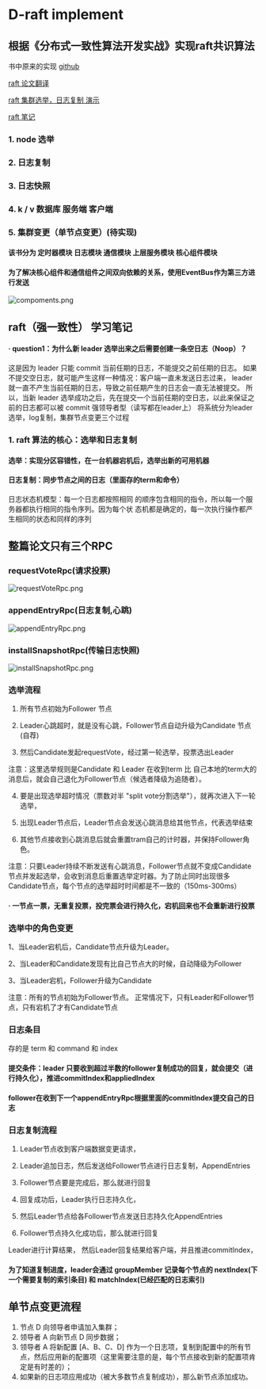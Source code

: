# D-raft implement
## 根据《分布式一致性算法开发实战》实现raft共识算法
书中原来的实现 [github](https://github.com/xnnyygn/xraft)

[raft 论文翻译](https://github.com/maemual/raft-zh_cn)

[raft 集群选举，日志复制 演示](https://raft.github.io/raftscope/index.html)

[raft 笔记](https://zhuanlan.zhihu.com/p/588995169)
 ### 1. node 选举
 ### 2. 日志复制
 ### 3. 日志快照
 ### 4. k / v 数据库 服务端 客户端
 ### 5. 集群变更（单节点变更）(待实现)
#### 该书分为 定时器模块 日志模块 通信模块 上层服务模块 核心组件模块

#### 为了解决核心组件和通信组件之间双向依赖的关系，使用EventBus作为第三方进行发送
![compoments.png](photos%2Fcompoments.png)
## raft（强一致性） 学习笔记
#### · question1：为什么新 leader 选举出来之后需要创建一条空日志（Noop）？

这是因为 leader 只能 commit 当前任期的日志，不能提交之前任期的日志。 如果不提交空日志，就可能产生这样一种情况：客户端一直未发送日志过来， leader 就一直不产生当前任期的日志，导致之前任期产生的日志会一直无法被提交。 所以，当新 leader 选举成功之后，先在提交一个当前任期的空日志，以此来保证之前的日志都可以被 commit
强领导者型（读写都在leader上）
将系统分为leader选举，log复制，集群节点变更三个过程
### 1. raft 算法的核心：选举和日志复制
#### 选举：实现分区容错性，在一台机器宕机后，选举出新的可用机器
#### 日志复制：同步节点之间的日志（里面存的term和命令）
日志状态机模型：每一个日志都按照相同
的顺序包含相同的指令，所以每一个服务器都执行相同的指令序列。因为每个状
态机都是确定的，每一次执行操作都产生相同的状态和同样的序列
## 整篇论文只有三个RPC
### requestVoteRpc(请求投票)
![requestVoteRpc.png](photos%2FrequestVoteRpc.png)
### appendEntryRpc(日志复制,心跳)
![appendEntryRpc.png](photos%2FappendEntryRpc.png)
### installSnapshotRpc(传输日志快照)
![installSnapshotRpc.png](photos%2FinstallSnapshotRpc.png)
### 选举流程
1. 所有节点初始为Follower 节点

2. Leader心跳超时，就是没有心跳，Follower节点自动升级为Candidate 节点(自荐)

3. 然后Candidate发起requestVote，经过第一轮选举，投票选出Leader

注意：这里选举规则是Candidate 和 Leader 在收到term 比 自己本地的term大的消息后，就会自己退化为Follower节点（候选者降级为追随者）。

4. 要是出现选举超时情况（票数对半 "split vote分割选举"），就再次进入下一轮选举，

5. 出现Leader节点后，Leader节点会发送心跳消息给其他节点，代表选举结束

6. 其他节点接收到心跳消息后就会重置tram自己的计时器，并保持Follower角色。

注意：只要Leader持续不断发送有心跳消息，Follower节点就不变成Candidate节点并发起选举，会收到消息后重置选举定时器。为了防止同时出现很多Candidate节点，每个节点的选举超时时间都是不一致的（150ms-300ms）
#### · 一节点一票，无重复投票，投完票会进行持久化，宕机回来也不会重新进行投票
### 选举中的角色变更
1、当Leader宕机后，Candidate节点升级为Leader。

2、当Leader和Candidate发现有比自己节点大的时候，自动降级为Follower

3、当Leader宕机，Follower升级为Candidate

注意：所有的节点初始为Follower节点。 正常情况下，只有Leader和Follower节点，只有宕机了才有Candidate节点
### 日志条目
存的是 term 和 command 和 index
#### 提交条件：leader 只要收到超过半数的follower复制成功的回复，就会提交（进行持久化），推进commitIndex和appliedIndex
#### follower在收到下一个appendEntryRpc根据里面的commitIndex提交自己的日志
### 日志复制流程
1. Leader节点收到客户端数据变更请求，

2. Leader追加日志，然后发送给Follower节点进行日志复制，AppendEntries

3. Follower节点要是完成后，那么就进行回复

4. 回复成功后，Leader执行日志持久化，

5. 然后Leader节点给各Follower节点发送日志持久化AppendEntries

6. Follower节点持久化成功后，那么就进行回复

Leader进行计算结果， 然后Leader回复结果给客户端，并且推进commitIndex，
#### 为了知道复制进度，leader会通过 groupMember 记录每个节点的 nextIndex(下一个需要复制的索引条目) 和 matchIndex(已经匹配的日志索引)

## 单节点变更流程
1. 节点 D 向领导者申请加入集群；
2. 领导者 A 向新节点 D 同步数据；
3. 领导者 A 将新配置 [A、B、C、D] 作为一个日志项，复制到配置中的所有节点，然后应用新的配置项（这里需要注意的是，每个节点接收到新的配置项肯定是有时差的）；
4. 如果新的日志项应用成功（被大多数节点复制成功），那么新节点添加成功。
